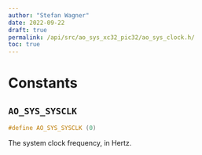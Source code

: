 ```yaml
---
author: "Stefan Wagner"
date: 2022-09-22
draft: true
permalink: /api/src/ao_sys_xc32_pic32/ao_sys_clock.h/
toc: true
---
```


# Constants

## `AO_SYS_SYSCLK`

```c
#define AO_SYS_SYSCLK (0)
```

The system clock frequency, in Hertz.
